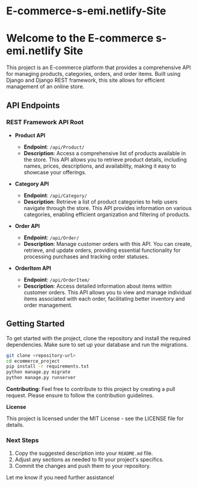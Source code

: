 # E-commerce-s-emi.netlify-Site

# Welcome to the E-commerce s-emi.netlify Site

This project is an E-commerce platform that provides a comprehensive API for managing products, categories, orders, and order items. Built using Django and Django REST framework, this site allows for efficient management of an online store.

## API Endpoints

### REST Framework API Root

- **Product API**
  - **Endpoint**: `/api/Product/`
  - **Description**: Access a comprehensive list of products available in the store. This API allows you to retrieve product details, including names, prices, descriptions, and availability, making it easy to showcase your offerings.

- **Category API**
  - **Endpoint**: `/api/Category/`
  - **Description**: Retrieve a list of product categories to help users navigate through the store. This API provides information on various categories, enabling efficient organization and filtering of products.

- **Order API**
  - **Endpoint**: `/api/Order/`
  - **Description**: Manage customer orders with this API. You can create, retrieve, and update orders, providing essential functionality for processing purchases and tracking order statuses.

- **OrderItem API**
  - **Endpoint**: `/api/OrderItem/`
  - **Description**: Access detailed information about items within customer orders. This API allows you to view and manage individual items associated with each order, facilitating better inventory and order management.

## Getting Started

To get started with the project, clone the repository and install the required dependencies. Make sure to set up your database and run the migrations.

```bash
git clone <repository-url>
cd ecommerce_project
pip install -r requirements.txt
python manage.py migrate
python manage.py runserver
```
**Contributing:**
Feel free to contribute to this project by creating a pull request. Please ensure to follow the contribution guidelines.

**License**

This project is licensed under the MIT License - see the LICENSE file for details.



### Next Steps

1. Copy the suggested description into your `README.md` file.
2. Adjust any sections as needed to fit your project's specifics.
3. Commit the changes and push them to your repository.

Let me know if you need further assistance!

